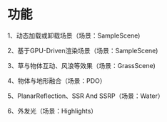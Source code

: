 # 功能 #

1、动态加载或卸载场景（场景：SampleScene)

2、基于GPU-Driven渲染场景（场景：SampleScene)

3、草与物体互动、风浪等效果（场景：GrassScene)

4、物体与地形融合（场景：PDO）

5、PlanarReflection、SSR And SSRP（场景：Water）

6、外发光（场景：Highlights）
